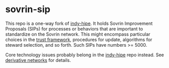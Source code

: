 # sovrin-sip

This repo is a one-way fork of [indy-hipe](https://github.com/hyperledger/indy-hipe).
It holds Sovrin Improvement Proposals (SIPs) for processes or behaviors
that are important to standardize on the Sovrin network. This might
encompass particular choices in the [trust framework](
https://sovrin.org/library/sovrin-trust-framework/),
procedures for update, algorithms for steward selection, and so forth.
Such SIPs have numbers >= 5000.

Core technology issues probably belong in the [indy-hipe](
https://github.com/hyperledger/indy-hipe)
repo instead. See [derivative networks](derivative-networks.md) for
details.
